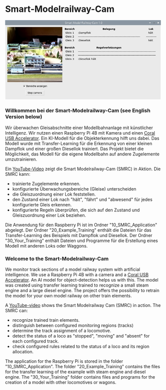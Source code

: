 # Smart-Modelrailway-Cam

![](SMRC.jpg)

### Willkommen bei der Smart-Modelrailway-Cam (see English Version below)
Wir überwachen Gleisabschnitte einer Modellbahnanlage mit künstlicher Intelligenz. 
Wir nutzen einen Raspberry Pi 4B mit Kamera und einen [Coral USB Accelerator](https://coral.ai/products/accelerator/). 
Ein KI-Modell für die Objekterkennung hilft uns dabei. Das Modell wurde mit Transfer-Learning 
für die Erkennung von einer kleinen Dampflok und einer großen Diesellok trainiert.
Das Projekt bietet die Möglichkeit, das Modell für die eigene Modellbahn auf andere Zugelemente umzutrainieren. 

Ein [YouTube-Video](https://youtu.be/bj03N66IT6s) zeigt die Smart Modelrailway-Cam (SMRC) in Aktion. Die SMRC kann:
 - trainierte Zugelemente erkennen.
 - konfigurierte Überwachungsbereiche (Gleise) unterscheiden
 - die Gleiszuordnung einer Lok feststellen.
 - den Zustand einer Lok nach "hält", "fährt" und "abwesend" für jedes konfigurierte Gleis erkennen.
 - konfigurierte Regeln überprüfen, die sich auf den Zustand und Gleiszuordnung einer Lok beziehen.

Die Anwendung für den Raspberry Pi ist im Ordner "10_SMRC_Application" abgelegt. 
Der Ordner "20_Example_Training" enthält die Dateien für das Transfer-Learning des Beispiels
mit Dampflok und Diesellok. Der Ordner "30_Your_Training" enthält Dateien und Programme für 
die Erstellung eines Modell mit anderen Loks oder Waggons. 

### Welcome to the Smart-Modelrailway-Cam
We monitor track sections of a model railway system with artificial intelligence.
We use a Raspberry Pi 4B with a camera and a [Coral USB Accelerator](https://coral.ai/products/accelerator/).
An AI model for object-detection helps us with this. The model was created using transfer learning
trained to recognize a small steam engine and a large diesel engine.
The project offers the possibility to retrain the model for your own model railway on other train elements.

A [YouTube-video](https://youtu.be/bj03N66IT6s) shows the Smart Modelrailway Cam (SMRC) in action. The SMRC can:
  - recognize trained train elements.
  - distinguish between configured monitoring regions (tracks)
  - determine the track assignment of a locomotive.
  - detect the status of a loco as "stopped", "moving" and "absent" for each configured track.
  - check configured rules related to the status of a loco and its region allocation.
  
The application for the Raspberry Pi is stored in the folder "10_SMRC_Application".
The folder "20_Example_Training" contains the files for the transfer learning of the example
with steam engine and diesel engine. The "30_Your_Training" folder contains files and programs for
the creation of a model with other locomotives or wagons.

